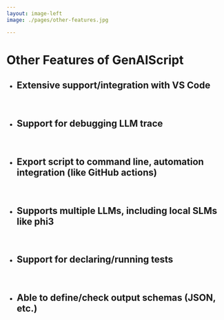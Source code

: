 ```yaml
---
layout: image-left
image: ./pages/other-features.jpg

---
```

#  Other Features of GenAIScript

- Extensive support/integration with VS Code 
    -

<br/>

-  Support for debugging LLM trace
    -
<br/>

- Export script to command line, automation integration (like GitHub actions)
    -
<br/>

- Supports multiple LLMs, including local SLMs like phi3
    - 
<br/>

- Support for declaring/running tests
    -
<br/>

- Able to define/check output schemas (JSON, etc.)
    -
<br/>


